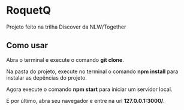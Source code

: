 # RoquetQ
 Projeto feito na trilha Discover da NLW/Together

<h2>Como usar</h2>

<p>Abra o terminal e execute o comando <strong>git clone</strong>.</p>
<p>Na pasta do projeto, execute no terminal o comando <strong>npm install</strong> para instalar as depências do projeto.</p>
<p>Agora execute o comando <strong>npm start</strong> para iniciar um servidor local.</p>
<p>E por último, abra seu navegador e entre na url <strong>127.0.0.1:3000/</strong>.</p>
